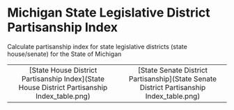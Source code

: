 # Michigan State Legislative District Partisanship Index

Calculate partisanship index for state legislative districts (state house/senate) for the State of Michigan

|  |  |
|:----:|:----:|
| [State House District Partisanship Index](State House District Partisanship Index_table.png) | [State Senate District Partisanship](State Senate District Partisanship Index_table.png) |
